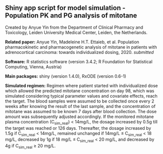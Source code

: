 ## Shiny app script for model simulation - Population PK and PG analysis of mitotane 
Created by Anyue Yin from the Department of Clinical Pharmacy and Toxicology, Leiden University Medical Center, Leiden, the Netherlands.

**Related paper:** Anyue Yin, Madeleine H.T. Ettaieb, et al. Population pharmacokinetic and pharmacogenetic analysis of mitotane in patients with adrenocortical carcinoma: towards individualized dosing, 2020. *submitted*

**Software:** R statistics software (version 3.4.2; R Foundation for Statistical Computing, Vienna, Austria) 

**Main packages:**  shiny (version 1.4.0), RxODE (version 0.6-1) 

**Simulated regimen:**  Regimen where patient started with individualized dose which allowed the predicted mitotane concentration on day 98, which was simulated considering typical parameter values and covariate effects, reach the target. The blood samples were assumed to be collected once every 2 weeks after knowing the result of the last sample, and the concentration of mitotane was assumed to be known 7 days after blood collection. The dose amount was subsequently adjusted accordingly. If the monitored mitotane plasma concentration (C<sub>sim_real</sub>) < 14mg/L, the dosage increased by 0.5g till the target was reached or 126 days. Thereafter, the dosage increased by 1.5g if C<sub>sim_real</sub> < 14mg/L, remained unchanged if 14mg/L ≤ C<sub>sim_real</sub> < 18 mg/L, decreased by 1g if 18 mg/L ≤ C<sub>sim_real</sub> < 20 mg/L, and decreased by 4g if C<sub>sim_real</sub> ≥ 20 mg/L.
